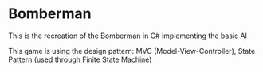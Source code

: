 # Bomberman
This is the recreation of the Bomberman in C# implementing the basic AI


This game is using the design pattern:  MVC (Model-View-Controller), State Pattern (used through Finite State Machine)
